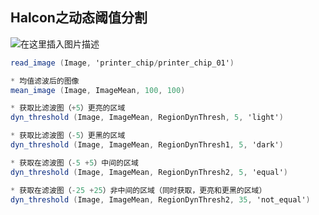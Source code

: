 ﻿## Halcon之动态阈值分割

![在这里插入图片描述](https://i-blog.csdnimg.cn/direct/29a19a60eae74ee0a2a3afeeede7dda3.png)


```csharp
read_image (Image, 'printer_chip/printer_chip_01')

* 均值滤波后的图像
mean_image (Image, ImageMean, 100, 100)

* 获取比滤波图（+5）更亮的区域
dyn_threshold (Image, ImageMean, RegionDynThresh, 5, 'light')

* 获取比滤波图（-5）更黑的区域
dyn_threshold (Image, ImageMean, RegionDynThresh1, 5, 'dark')

* 获取在滤波图（-5 +5）中间的区域
dyn_threshold (Image, ImageMean, RegionDynThresh2, 5, 'equal')

* 获取在滤波图（-25 +25）非中间的区域（同时获取，更亮和更黑的区域）
dyn_threshold (Image, ImageMean, RegionDynThresh2, 35, 'not_equal')
```

